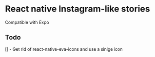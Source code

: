 # React native Instagram-like stories
Compatible with Expo

## Todo
[] - Get rid of react-native-eva-icons and use a sinlge icon
